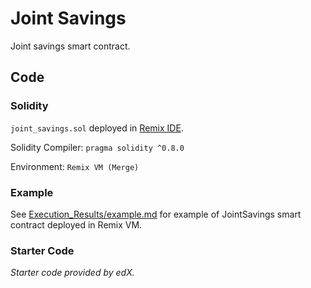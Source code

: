 # Joint Savings

Joint savings smart contract.

## Code 

### Solidity

`joint_savings.sol` deployed in [Remix IDE](https://remix.ethereum.org).

Solidity Compiler: 
`pragma solidity ^0.8.0`

Environment: 
`Remix VM (Merge)`

### Example

See [Execution_Results/example.md](Execution_Results/example.md) for example of JointSavings smart contract deployed in Remix VM.

### Starter Code

*Starter code provided by edX.*
